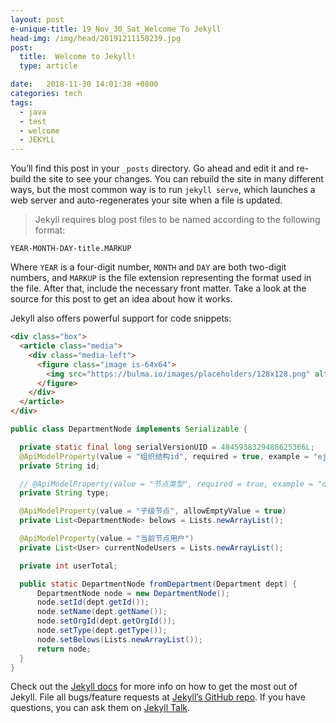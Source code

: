 ```yaml
---
layout: post
e-unique-title: 19_Nov_30_Sat_Welcome To Jekyll
head-img: /img/head/20191211150239.jpg
post: 
  title:  Welcome to Jekyll!
  type: article

date:   2018-11-30 14:01:38 +0800
categories: tech
tags: 
  - java 
  - test
  - welcome
  - JEKYLL
---
```



You’ll find this post in your `_posts` directory. Go ahead and edit it and re-build the site to see your changes. You can rebuild the site in many different ways, but the most common way is to run `jekyll serve`, which launches a web server and auto-regenerates your site when a file is updated.

> Jekyll requires blog post files to be named according to the following format:

`YEAR-MONTH-DAY-title.MARKUP`

Where `YEAR` is a four-digit number, `MONTH` and `DAY` are both two-digit numbers, and `MARKUP` is the file extension representing the format used in the file. After that, include the necessary front matter. Take a look at the source for this post to get an idea about how it works.

Jekyll also offers powerful support for code snippets:

```html
<div class="box">
  <article class="media">
    <div class="media-left">
      <figure class="image is-64x64">
        <img src="https://bulma.io/images/placeholders/128x128.png" alt="Image">
      </figure>
    </div>   
  </article>
</div>
```

```java
public class DepartmentNode implements Serializable {

  private static final long serialVersionUID = 4845938329488625366L;
  @ApiModelProperty(value = "组织结构id", required = true, example = "ej6bqq1gPq")
  private String id;

  // @ApiModelProperty(value = "节点类型", required = true, example = "department", allowableValues = "shop, department")
  private String type;

  @ApiModelProperty(value = "子级节点", allowEmptyValue = true)
  private List<DepartmentNode> belows = Lists.newArrayList();

  @ApiModelProperty(value = "当前节点用户")
  private List<User> currentNodeUsers = Lists.newArrayList();

  private int userTotal;

  public static DepartmentNode fromDepartment(Department dept) {
      DepartmentNode node = new DepartmentNode();
      node.setId(dept.getId());
      node.setName(dept.getName());
      node.setOrgId(dept.getOrgId());
      node.setType(dept.getType());
      node.setBelows(Lists.newArrayList());
      return node;
  }
}
```

Check out the [Jekyll docs][jekyll-docs] for more info on how to get the most out of Jekyll. File all bugs/feature requests at [Jekyll’s GitHub repo][jekyll-gh]. If you have questions, you can ask them on [Jekyll Talk][jekyll-talk].

[jekyll-docs]: https://jekyllrb.com/docs/home
[jekyll-gh]:   https://github.com/jekyll/jekyll
[jekyll-talk]: https://talk.jekyllrb.com/
